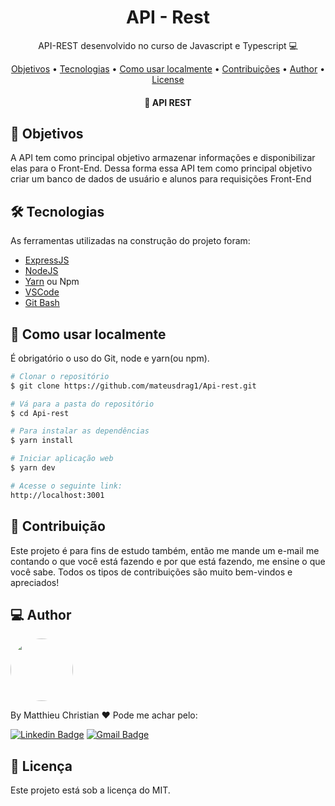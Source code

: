 <h1 align="center">
    API - Rest
</h1>
<p align="center"> API-REST desenvolvido no curso de Javascript e Typescript 💻 </p>

<p align="center">
 <a href="#objective">Objetivos</a> •
 <a href="#technologies">Tecnologias</a> • 
 <a href="#usage">Como usar localmente</a> • 
 <a href="#contribution">Contribuições</a> • 
 <a href="#author">Author</a> • 
 <a href="#license">License</a>
</p>

<h4 align="center"> 
	🎨 API REST
</h4>

<h2 id="objective" > 🎯 Objetivos </h2>

A API tem como principal objetivo armazenar informações e disponibilizar elas para o Front-End. Dessa forma essa API tem como principal objetivo criar um banco de dados de usuário e alunos para requisições Front-End

<h2 id="technologies"> 🛠 Tecnologias </h2>

As ferramentas utilizadas na construção do projeto foram:

- [ExpressJS](https://expressjs.com/pt-br/)
- [NodeJS](https://nodejs.org/en/)
- [Yarn](https://yarnpkg.com) ou Npm
- [VSCode](https://code.visualstudio.com)
- [Git Bash](https://gitforwindows.org/)

<h2 id="usage" > 👷 Como usar localmente </h2>

É obrigatório o uso do Git, node e yarn(ou npm).

```bash
# Clonar o repositório
$ git clone https://github.com/mateusdrag1/Api-rest.git

# Vá para a pasta do repositório
$ cd Api-rest

# Para instalar as dependências
$ yarn install

# Iniciar aplicação web
$ yarn dev

# Acesse o seguinte link:
http://localhost:3001
```

<h2 id="contribution"> 🤝 Contribuição </h2>

Este projeto é para fins de estudo também, então me mande um e-mail me contando o que você está fazendo e por que está fazendo, me ensine o que você sabe. Todos os tipos de contribuições são muito bem-vindos e apreciados!

<h2 id="author"> 💻 Author </h2>

<img style="border-radius: 50%;" src="https://avatars.githubusercontent.com/u/10229087?v=4" width="100px;" alt=""/>

By Matthieu Christian ❤ Pode me achar pelo:

[![Linkedin Badge](https://img.shields.io/badge/LinkedIn-0077B5?style=for-the-badge&logo=linkedin&logoColor=white)](https://www.linkedin.com/in/matthieu-christian-emerenciano-de-oliveira-224101194/)
[![Gmail Badge](https://img.shields.io/badge/Gmail-D14836?style=for-the-badge&logo=gmail&logoColor=white)](mailto:matthieuceo@gmail.com)

<h2 id="license"> 📝 Licença </h2>

Este projeto está sob a licença do MIT. 
